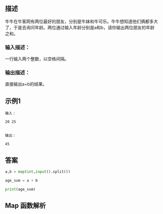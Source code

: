 ## 描述

牛牛在牛客网有两位最好的朋友，分别是牛妹和牛可乐。牛牛想知道他们俩都多大了，于是去询问年龄。两位通过输入年龄分别是a和b，请你输出两位朋友的年龄之和。

### 输入描述：

一行输入两个整数，以空格间隔。

### 输出描述：

直接输出a+b的结果。

## 示例1

```
输入：

20 25


输出：

45

```
## 答案
```python
a,b = map(int,input().split())

age_sum = a + b

print(age_sum)
```

## Map 函数解析